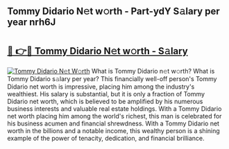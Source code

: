 ## Tommy Didario N𝚎t w𝚘rth - Part-ydY S𝚊lary per year nrh6J

# <h2><a href="http://gc56yv6.nevu.top/?p=Tommy+Didario">🔗 👉🔴 Tommy Didario N𝚎t w𝚘rth - S𝚊lary</a></h2>

[![Tommy Didario N𝚎t W𝚘rth](https://i.imgur.com/Oavwk0R.jpeg)](http://gc56yv6.nevu.top/?p=Tommy+Didario)
What is Tommy Didario n𝚎t w𝚘rth? What is Tommy Didario s𝚊lary per year?
This financially well-off person's Tommy Didario net worth is impressive, placing him among the industry's wealthiest. His salary is substantial, but it is only a fraction of Tommy Didario net worth, which is believed to be amplified by his numerous business interests and valuable real estate holdings. With a Tommy Didario net worth placing him among the world's richest, this man is celebrated for his business acumen and financial shrewdness. With a Tommy Didario net worth in the billions and a notable income, this wealthy person is a shining example of the power of tenacity, dedication, and financial brilliance.
